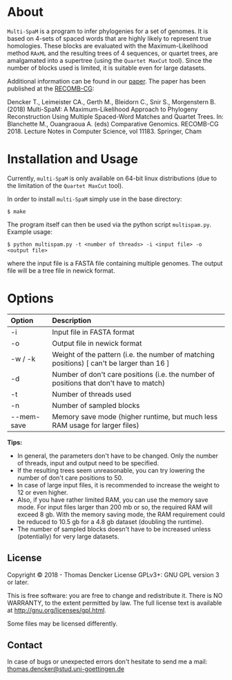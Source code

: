 # About

`Multi-SpaM` is a program to infer phylogenies for a set of genomes. It is based on 4-sets of spaced words that are highly likely to represent true homologies. These blocks are evaluated with the Maximum-Likelihood method `RAxML` and the resulting trees of 4 sequences, or quartet trees, are amalgamated into a supertree (using the `Quartet MaxCut` tool). Since the number of blocks used is limited, it is suitable even for large datasets.

Additional information can be found in our [paper](https://arxiv.org/abs/1803.09222). The paper has been published at the [RECOMB-CG](https://doi.org/10.1007/978-3-030-00834-5_13):

Dencker T., Leimeister CA., Gerth M., Bleidorn C., Snir S., Morgenstern B. (2018) Multi-SpaM: A Maximum-Likelihood Approach to Phylogeny Reconstruction Using Multiple Spaced-Word Matches and Quartet Trees. In: Blanchette M., Ouangraoua A. (eds) Comparative Genomics. RECOMB-CG 2018. Lecture Notes in Computer Science, vol 11183. Springer, Cham

# Installation and Usage

Currently, `multi-SpaM` is only available on 64-bit linux distributions (due to the limitation of the `Quartet MaxCut` tool).

In order to install `multi-SpaM` simply use in the base directory:

	$ make

The program itself can then be used via the python script `multispam.py`. Example usage:

	$ python multispam.py -t <number of threads> -i <input file> -o <output file>

where the input file is a FASTA file containing multiple genomes. The output file will be a tree file in newick format.

# Options

| Option          | Description |
| :--- | :--- |
| -i              | Input file in FASTA format |
| -o              | Output file in newick format
| -w / -k         | Weight of the pattern (i.e. the number of matching positions) [ can't be larger than 16 ] |
| -d              | Number of don't care positions (i.e. the number of positions that don't have to match) |
| -t              | Number of threads used |
| -n              | Number of sampled blocks |
| --mem-save | Memory save mode (higher runtime, but much less RAM usage for larger files) |


**Tips:**
- In general, the parameters don't have to be changed. Only the number of threads, input and output need to be specified. 
- If the resulting trees seem unreasonable, you can try lowering the number of don't care positions to 50. 
- In case of large input files, it is recommended to increase the weight to 12 or even higher. 
- Also, if you have rather limited RAM, you can use the memory save mode. For input files larger than 200 mb or so, the required RAM will exceed 8 gb. With the memory saving mode, the RAM requirement could be reduced to 10.5 gb for a 4.8 gb dataset (doubling the runtime). 
- The number of sampled blocks doesn't have to be increased unless (potentially) for very large datasets.

## License

Copyright © 2018 - Thomas Dencker
License GPLv3+: GNU GPL version 3 or later.

This is free software: you are free to change and redistribute it. There is NO WARRANTY, to the extent permitted by law. The full license text is available at <http://gnu.org/licenses/gpl.html>.

Some files may be licensed differently.

## Contact

In case of bugs or unexpected errors don't hesitate to send me a mail: thomas.dencker@stud.uni-goettingen.de
